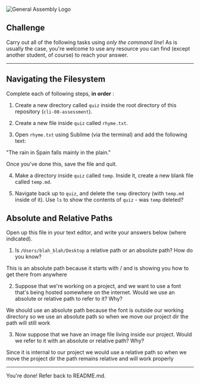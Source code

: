 ![General Assembly Logo](http://i.imgur.com/ke8USTq.png)

## Challenge

Carry out all of the following tasks using _only the command line_! As is usually the case, you're welcome to use any resource you can find (except another student, of course) to reach your answer.

<hr>

## Navigating the Filesystem

Complete each of following steps, **in order** :

1. Create a new directory called `quiz` inside the root directory of this repository (`cli-08-assessment`).

2. Create a new file inside `quiz` called `rhyme.txt`.

3. Open `rhyme.txt` using Sublime (via the terminal) and add the following text:

 "The rain in Spain falls mainly in the plain."

Once you've done this, save the file and quit.

4. Make a directory inside `quiz` called `temp`. Inside it, create a new blank file called `temp.md`.

5. Navigate back up to `quiz`, and delete the `temp` directory (with `temp.md` inside of it).
Use `ls` to show the contents of `quiz` - was `temp` deleted?

## Absolute and Relative Paths

Open up this file in your text editor, and write your answers below (where indicated).

1. Is `/Users/blah_blah/Desktop` a relative path or an absolute path? How do you know?

<!-- Answer Starts Here -->
This is an absolute path because it starts with / and is showing you how to get there from anywhere
<!-- Answer Ends Here -->

2. Suppose that we're working on a project, and we want to use a font that's being hosted somewhere on the internet. Would we use an absolute or relative path to refer to it? Why?

<!-- Answer Starts Here -->
We should use an absolute path because the font is outside our working directory so we use an absolute path so when we move our project dir the path will still work
<!-- Answer Ends Here -->

3. Now suppose that we have an image file living inside our project. Would we refer to it with an absolute or relative path? Why?

<!-- Answer Starts Here -->
Since it is internal to our project we would use a relative path so when we move the project dir the path remains relative and will work properly
<!-- Answer Ends Here -->

<hr>

You're done! Refer back to README.md.
